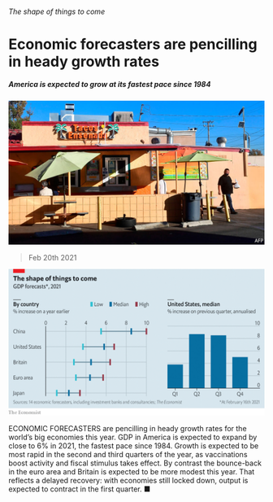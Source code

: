 ###### The shape of things to come

# Economic forecasters are pencilling in heady growth rates 

##### America is expected to grow at its fastest pace since 1984 

![image](images/20210220_fnp503.jpg) 

> Feb 20th 2021 

![image](images/20210220_FNC778.png) 



ECONOMIC FORECASTERS are pencilling in heady growth rates for the world’s big economies this year. GDP in America is expected to expand by close to 6% in 2021, the fastest pace since 1984. Growth is expected to be most rapid in the second and third quarters of the year, as vaccinations boost activity and fiscal stimulus takes effect. By contrast the bounce-back in the euro area and Britain is expected to be more modest this year. That reflects a delayed recovery: with economies still locked down, output is expected to contract in the first quarter. ■

